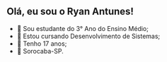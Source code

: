 ## Olá, eu sou o Ryan Antunes!

- 📕 Sou estudante do 3° Ano do Ensino Médio;
- 📘 Estou cursando Desenvolvimento de Sistemas;
- 📅 Tenho 17 anos;
- 📍 Sorocaba-SP.
